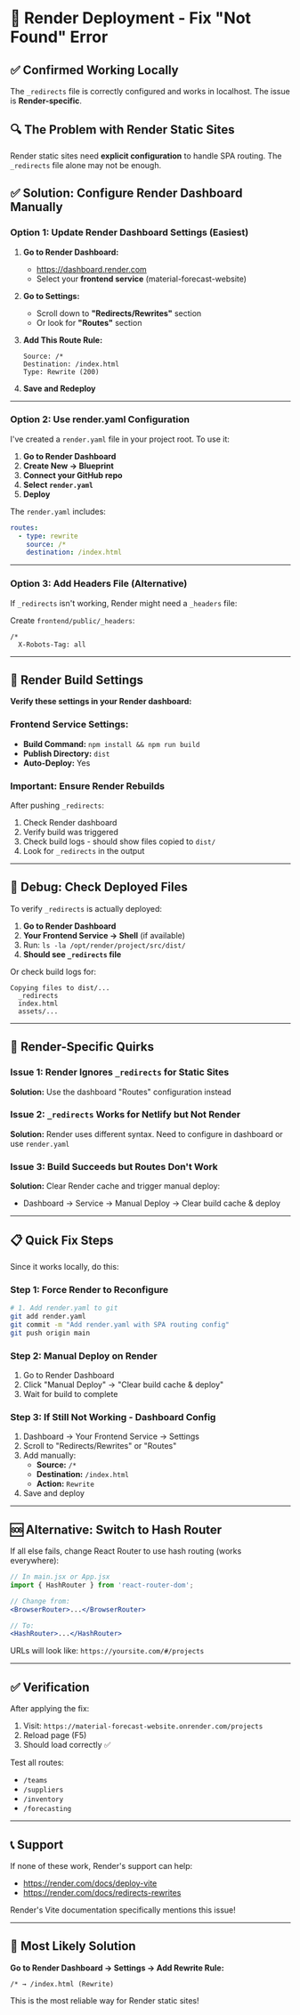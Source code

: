 # 🚀 Render Deployment - Fix "Not Found" Error

## ✅ Confirmed Working Locally

The `_redirects` file is correctly configured and works in localhost. The issue is **Render-specific**.

## 🔍 The Problem with Render Static Sites

Render static sites need **explicit configuration** to handle SPA routing. The `_redirects` file alone may not be enough.

## ✅ Solution: Configure Render Dashboard Manually

### Option 1: Update Render Dashboard Settings (Easiest)

1. **Go to Render Dashboard:**
   - https://dashboard.render.com
   - Select your **frontend service** (material-forecast-website)

2. **Go to Settings:**
   - Scroll down to **"Redirects/Rewrites"** section
   - Or look for **"Routes"** section

3. **Add This Route Rule:**
   ```
   Source: /*
   Destination: /index.html
   Type: Rewrite (200)
   ```

4. **Save and Redeploy**

---

### Option 2: Use render.yaml Configuration

I've created a `render.yaml` file in your project root. To use it:

1. **Go to Render Dashboard**
2. **Create New → Blueprint**
3. **Connect your GitHub repo**
4. **Select `render.yaml`**
5. **Deploy**

The `render.yaml` includes:
```yaml
routes:
  - type: rewrite
    source: /*
    destination: /index.html
```

---

### Option 3: Add Headers File (Alternative)

If `_redirects` isn't working, Render might need a `_headers` file:

Create `frontend/public/_headers`:
```
/*
  X-Robots-Tag: all
```

---

## 🔧 Render Build Settings

**Verify these settings in your Render dashboard:**

### Frontend Service Settings:
- **Build Command:** `npm install && npm run build`
- **Publish Directory:** `dist`
- **Auto-Deploy:** Yes

### Important: Ensure Render Rebuilds

After pushing `_redirects`:
1. Check Render dashboard
2. Verify build was triggered
3. Check build logs - should show files copied to `dist/`
4. Look for `_redirects` in the output

---

## 🧪 Debug: Check Deployed Files

To verify `_redirects` is actually deployed:

1. **Go to Render Dashboard**
2. **Your Frontend Service → Shell** (if available)
3. Run: `ls -la /opt/render/project/src/dist/`
4. **Should see `_redirects` file**

Or check build logs for:
```
Copying files to dist/...
  _redirects
  index.html
  assets/...
```

---

## 🎯 Render-Specific Quirks

### Issue 1: Render Ignores `_redirects` for Static Sites

**Solution:** Use the dashboard "Routes" configuration instead

### Issue 2: `_redirects` Works for Netlify but Not Render

**Solution:** Render uses different syntax. Need to configure in dashboard or use `render.yaml`

### Issue 3: Build Succeeds but Routes Don't Work

**Solution:** Clear Render cache and trigger manual deploy:
- Dashboard → Service → Manual Deploy → Clear build cache & deploy

---

## 📋 Quick Fix Steps

Since it works locally, do this:

### Step 1: Force Render to Reconfigure

```bash
# 1. Add render.yaml to git
git add render.yaml
git commit -m "Add render.yaml with SPA routing config"
git push origin main
```

### Step 2: Manual Deploy on Render

1. Go to Render Dashboard
2. Click "Manual Deploy" → "Clear build cache & deploy"
3. Wait for build to complete

### Step 3: If Still Not Working - Dashboard Config

1. Dashboard → Your Frontend Service → Settings
2. Scroll to "Redirects/Rewrites" or "Routes"
3. Add manually:
   - **Source:** `/*`
   - **Destination:** `/index.html`
   - **Action:** `Rewrite`
4. Save and deploy

---

## 🆘 Alternative: Switch to Hash Router

If all else fails, change React Router to use hash routing (works everywhere):

```jsx
// In main.jsx or App.jsx
import { HashRouter } from 'react-router-dom';

// Change from:
<BrowserRouter>...</BrowserRouter>

// To:
<HashRouter>...</HashRouter>
```

URLs will look like: `https://yoursite.com/#/projects`

---

## ✅ Verification

After applying the fix:

1. Visit: `https://material-forecast-website.onrender.com/projects`
2. Reload page (F5)
3. Should load correctly ✅

Test all routes:
- `/teams`
- `/suppliers`
- `/inventory`
- `/forecasting`

---

## 📞 Support

If none of these work, Render's support can help:
- https://render.com/docs/deploy-vite
- https://render.com/docs/redirects-rewrites

Render's Vite documentation specifically mentions this issue!

---

## 🎯 Most Likely Solution

**Go to Render Dashboard → Settings → Add Rewrite Rule:**
```
/* → /index.html (Rewrite)
```

This is the most reliable way for Render static sites!

